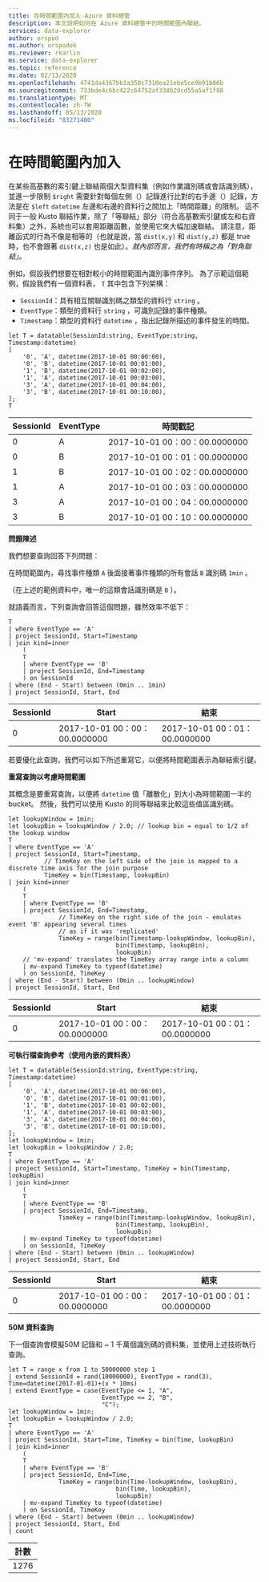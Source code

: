 ```yaml
---
title: 在時間範圍內加入-Azure 資料總管
description: 本文說明如何在 Azure 資料總管中的時間範圍內聯結。
services: data-explorer
author: orspod
ms.author: orspodek
ms.reviewer: rkarlin
ms.service: data-explorer
ms.topic: reference
ms.date: 02/13/2020
ms.openlocfilehash: 4741da4367bb1a350c7310ea21ebe5ce9b91b06b
ms.sourcegitcommit: 733bde4c6bc422c64752af338b29cd55a5af1f88
ms.translationtype: MT
ms.contentlocale: zh-TW
ms.lasthandoff: 05/13/2020
ms.locfileid: "83271480"
---
```

# <a name="joining-within-time-window"></a>在時間範圍內加入

在某些高基數的索引鍵上聯結兩個大型資料集（例如作業識別碼或會話識別碼），並進一步限制 `$right` 需要針對每個左側（）記錄進行比對的右手邊（）記錄，方法是在 `$left` `datetime` 左邊和右邊的資料行之間加上「時間距離」的限制。 這不同于一般 Kusto 聯結作業，除了「等聯結」部分（符合高基數索引鍵或左和右資料集）之外，系統也可以套用距離函數，並使用它來大幅加速聯結。 請注意，距離函式的行為不像是相等的（也就是說，當 `dist(x,y)` 和 `dist(y,z)` 都是 true 時，也不會跟著 `dist(x,z)` 也是如此）。*就內部而言，我們有時稱之為「對角聯結」。*

例如，假設我們想要在相對較小的時間範圍內識別事件序列。 為了示範這個範例，假設我們有一個資料表， `T` 其中包含下列架構：

- `SessionId`：具有相互關聯識別碼之類型的資料行 `string` 。
- `EventType`：類型的資料行 `string` ，可識別記錄的事件種類。
- `Timestamp`：類型的資料行 `datetime` ，指出記錄所描述的事件發生的時間。

<!-- csl: https://help.kusto.windows.net:443/Samples -->
```kusto
let T = datatable(SessionId:string, EventType:string, Timestamp:datetime)
[
    '0', 'A', datetime(2017-10-01 00:00:00),
    '0', 'B', datetime(2017-10-01 00:01:00),
    '1', 'B', datetime(2017-10-01 00:02:00),
    '1', 'A', datetime(2017-10-01 00:03:00),
    '3', 'A', datetime(2017-10-01 00:04:00),
    '3', 'B', datetime(2017-10-01 00:10:00),
];
T
```

|SessionId|EventType|時間戳記|
|---|---|---|
|0|A|2017-10-01 00：00：00.0000000|
|0|B|2017-10-01 00：01：00.0000000|
|1|B|2017-10-01 00：02：00.0000000|
|1|A|2017-10-01 00：03：00.0000000|
|3|A|2017-10-01 00：04：00.0000000|
|3|B|2017-10-01 00：10：00.0000000|


**問題陳述**

我們想要查詢回答下列問題：

   在時間範圍內，尋找事件種類 `A` 後面接著事件種類的所有會話 `B` 識別碼 `1min` 。

（在上述的範例資料中，唯一的這類會話識別碼是 `0` ）。

就語義而言，下列查詢會回答這個問題，雖然效率不低下：

```kusto
T 
| where EventType == 'A'
| project SessionId, Start=Timestamp
| join kind=inner
    (
    T 
    | where EventType == 'B'
    | project SessionId, End=Timestamp
    ) on SessionId
| where (End - Start) between (0min .. 1min)
| project SessionId, Start, End 

```

|SessionId|Start|結束|
|---|---|---|
|0|2017-10-01 00：00：00.0000000|2017-10-01 00：01：00.0000000|

若要優化此查詢，我們可以如下所述重寫它，以便將時間範圍表示為聯結索引鍵。

**重寫查詢以考慮時間範圍**

其概念是要重寫查詢，以便將 `datetime` 值「離散化」到大小為時間範圍一半的 bucket。
然後，我們可以使用 Kusto 的同等聯結來比較這些值區識別碼。

```kusto
let lookupWindow = 1min;
let lookupBin = lookupWindow / 2.0; // lookup bin = equal to 1/2 of the lookup window
T 
| where EventType == 'A'
| project SessionId, Start=Timestamp,
          // TimeKey on the left side of the join is mapped to a discrete time axis for the join purpose
          TimeKey = bin(Timestamp, lookupBin)
| join kind=inner
    (
    T 
    | where EventType == 'B'
    | project SessionId, End=Timestamp,
              // TimeKey on the right side of the join - emulates event 'B' appearing several times
              // as if it was 'replicated'
              TimeKey = range(bin(Timestamp-lookupWindow, lookupBin),
                              bin(Timestamp, lookupBin),
                              lookupBin)
    // 'mv-expand' translates the TimeKey array range into a column
    | mv-expand TimeKey to typeof(datetime)
    ) on SessionId, TimeKey 
| where (End - Start) between (0min .. lookupWindow)
| project SessionId, Start, End 
```

|SessionId|Start|結束|
|---|---|---|
|0|2017-10-01 00：00：00.0000000|2017-10-01 00：01：00.0000000|

**可執行檔查詢參考（使用內嵌的資料表）**

<!-- csl: https://help.kusto.windows.net:443/Samples -->
```kusto
let T = datatable(SessionId:string, EventType:string, Timestamp:datetime)
[
    '0', 'A', datetime(2017-10-01 00:00:00),
    '0', 'B', datetime(2017-10-01 00:01:00),
    '1', 'B', datetime(2017-10-01 00:02:00),
    '1', 'A', datetime(2017-10-01 00:03:00),
    '3', 'A', datetime(2017-10-01 00:04:00),
    '3', 'B', datetime(2017-10-01 00:10:00),
];
let lookupWindow = 1min;
let lookupBin = lookupWindow / 2.0;
T 
| where EventType == 'A'
| project SessionId, Start=Timestamp, TimeKey = bin(Timestamp, lookupBin)
| join kind=inner
    (
    T 
    | where EventType == 'B'
    | project SessionId, End=Timestamp,
              TimeKey = range(bin(Timestamp-lookupWindow, lookupBin),
                              bin(Timestamp, lookupBin),
                              lookupBin)
    | mv-expand TimeKey to typeof(datetime)
    ) on SessionId, TimeKey 
| where (End - Start) between (0min .. lookupWindow)
| project SessionId, Start, End 
```

|SessionId|Start|結束|
|---|---|---|
|0|2017-10-01 00：00：00.0000000|2017-10-01 00：01：00.0000000|


**50M 資料查詢**

下一個查詢會模擬50M 記錄和 ~ 1 千萬個識別碼的資料集，並使用上述技術執行查詢。

<!-- csl: https://help.kusto.windows.net:443/Samples -->
```kusto
let T = range x from 1 to 50000000 step 1
| extend SessionId = rand(10000000), EventType = rand(3), Time=datetime(2017-01-01)+(x * 10ms)
| extend EventType = case(EventType <= 1, "A",
                          EventType <= 2, "B",
                          "C");
let lookupWindow = 1min;
let lookupBin = lookupWindow / 2.0;
T 
| where EventType == 'A'
| project SessionId, Start=Time, TimeKey = bin(Time, lookupBin)
| join kind=inner
    (
    T 
    | where EventType == 'B'
    | project SessionId, End=Time, 
              TimeKey = range(bin(Time-lookupWindow, lookupBin), 
                              bin(Time, lookupBin),
                              lookupBin)
    | mv-expand TimeKey to typeof(datetime)
    ) on SessionId, TimeKey 
| where (End - Start) between (0min .. lookupWindow)
| project SessionId, Start, End 
| count 
```

|計數|
|---|
|1276|
